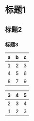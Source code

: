 #  标题1

## 标题2

### 标题3

| a    | b    | c    |
| ---- | ---- | ---- |
| 1    | 2    | 3    |
| 4    | 5    | 6    |
| 8    | 7    | 9    |



| 3    | 4    | 5    |
| ---- | ---- | ---- |
| 2    | 3    | 4    |
| 1    | 2    | 3    |

